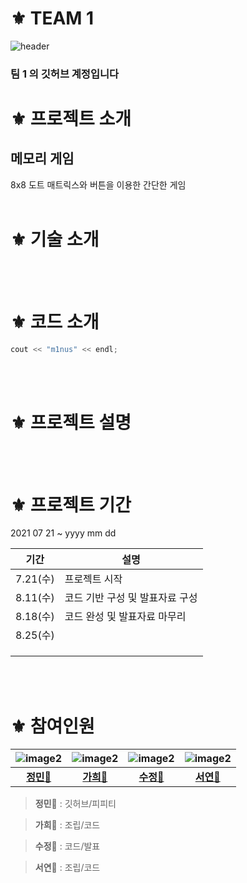 # ⚜ TEAM 1
![header](https://user-images.githubusercontent.com/87738954/130777709-153037c5-1944-4ce8-acc0-b4624842d482.png)
### 팀 1 의 깃허브 계정입니다

# ⚜ 프로젝트 소개 
## 메모리 게임
8x8 도트 매트릭스와 버튼을 이용한 간단한 게임 
<br><br>

# ⚜ 기술 소개
<br><br>

# ⚜ 코드 소개 

```Python
cout << "m1nus" << endl;
```
<br><br>

# ⚜ 프로젝트 설명

<br><br>

# ⚜ 프로젝트 기간
2021 07 21 ~ yyyy mm dd

| 기간                | 설명                                                         |
| ------------------- | ------------------------------------------------------------ |
| 7.21(수)            | 프로젝트 시작                                                 |
| 8.11(수)            | 코드 기반 구성 및 발표자료 구성                                 |
| 8.18(수)            | 코드 완성 및  발표자료 마무리                                   |
| 8.25(수)            |                                                              |
|                     |                                                              |
|                     |                                                              |
|                     |                                                              |

<br><br>


# ⚜ 참여인원

| ![image2](https://user-images.githubusercontent.com/87738954/127252262-54fb077b-c256-4d28-9f3a-3d6e4c1fff9a.png) | ![image2](https://user-images.githubusercontent.com/87738954/127252262-54fb077b-c256-4d28-9f3a-3d6e4c1fff9a.png) | ![image2](https://user-images.githubusercontent.com/87738954/127252262-54fb077b-c256-4d28-9f3a-3d6e4c1fff9a.png) | ![image2](https://user-images.githubusercontent.com/87738954/127252262-54fb077b-c256-4d28-9f3a-3d6e4c1fff9a.png) |
| :----: | :----: | :----: | :----: |
| [**정민**🐌](https://github.com/minusminu) | [**가희🍰**](https://github.com/gksrkgml) | [**수정💎**](https://github.com/SJHXjiah) | [**서연💌**](https://github.com/seoyeonnnnnnnnnn) |

> **정민**🐌 : 깃허브/피피티 
 
> **가희**🍰 : 조립/코드

> **수정**💎 : 코드/발표

> **서연**💌 : 조립/코드
